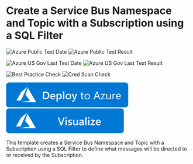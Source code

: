 # Create a Service Bus Namespace and Topic with a Subscription using a SQL Filter

![Azure Public Test Date](https://azurequickstartsservice.blob.core.windows.net/badges/101-servicebus-topic-subscription-sqlfilter/PublicLastTestDate.svg)
![Azure Public Test Result](https://azurequickstartsservice.blob.core.windows.net/badges/101-servicebus-topic-subscription-sqlfilter/PublicDeployment.svg)

![Azure US Gov Last Test Date](https://azurequickstartsservice.blob.core.windows.net/badges/101-servicebus-topic-subscription-sqlfilter/FairfaxLastTestDate.svg)
![Azure US Gov Last Test Result](https://azurequickstartsservice.blob.core.windows.net/badges/101-servicebus-topic-subscription-sqlfilter/FairfaxDeployment.svg)

![Best Practice Check](https://azurequickstartsservice.blob.core.windows.net/badges/101-servicebus-topic-subscription-sqlfilter/BestPracticeResult.svg)
![Cred Scan Check](https://azurequickstartsservice.blob.core.windows.net/badges/101-servicebus-topic-subscription-sqlfilter/CredScanResult.svg)

[![Deploy To Azure](https://raw.githubusercontent.com/Azure/azure-quickstart-templates/master/1-CONTRIBUTION-GUIDE/images/deploytoazure.svg?sanitize=true)](https://portal.azure.com/#create/Microsoft.Template/uri/https%3A%2F%2Fraw.githubusercontent.com%2FAzure%2Fazure-quickstart-templates%2Fmaster%2F101-servicebus-topic-subscription-sqlfilter%2Fazuredeploy.json)  [![Visualize](https://raw.githubusercontent.com/Azure/azure-quickstart-templates/master/1-CONTRIBUTION-GUIDE/images/visualizebutton.svg?sanitize=true)](http://armviz.io/#/?load=https%3A%2F%2Fraw.githubusercontent.com%2FAzure%2Fazure-quickstart-templates%2Fmaster%2F101-servicebus-topic-subscription-sqlfilter%2Fazuredeploy.json)

This template creates a Service Bus Namespace and Topic with a Subscription using a SQL Filter to define what messages will be directed to or received by the Subscription.


